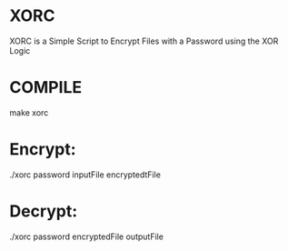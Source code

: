 # XORC
XORC is a Simple Script to Encrypt Files with a Password using the XOR Logic

# COMPILE
make xorc

# Encrypt: 
./xorc password inputFile encryptedtFile 

# Decrypt: 
./xorc password encryptedFile outputFile
